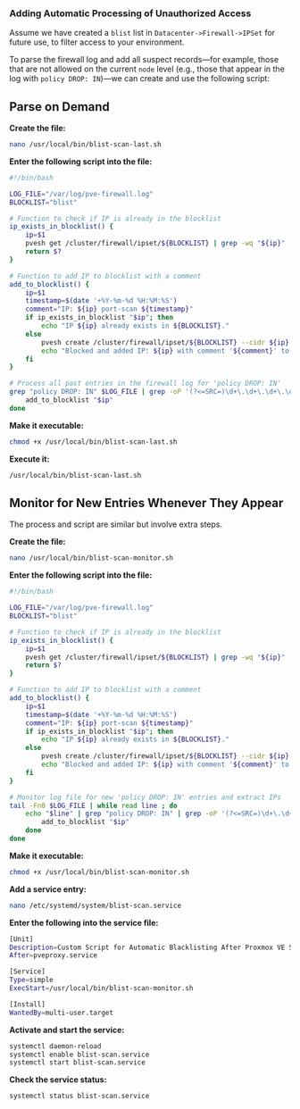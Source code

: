 
### Adding Automatic Processing of Unauthorized Access

Assume we have created a `blist` list in `Datacenter->Firewall->IPSet` for future use, to filter access to your environment.

To parse the firewall log and add all suspect records—for example, those that are not allowed on the current `node` level (e.g., those that appear in the log with `policy DROP: IN`)—we can create and use the following script:

## Parse on Demand

**Create the file:**

```bash
nano /usr/local/bin/blist-scan-last.sh
```

**Enter the following script into the file:**

```bash
#!/bin/bash

LOG_FILE="/var/log/pve-firewall.log"
BLOCKLIST="blist"

# Function to check if IP is already in the blocklist
ip_exists_in_blocklist() {
    ip=$1
    pvesh get /cluster/firewall/ipset/${BLOCKLIST} | grep -wq "${ip}"
    return $?
}

# Function to add IP to blocklist with a comment
add_to_blocklist() {
    ip=$1
    timestamp=$(date '+%Y-%m-%d %H:%M:%S')
    comment="IP: ${ip} port-scan ${timestamp}"
    if ip_exists_in_blocklist "$ip"; then
        echo "IP ${ip} already exists in ${BLOCKLIST}."
    else
        pvesh create /cluster/firewall/ipset/${BLOCKLIST} --cidr ${ip} --comment "${comment}"
        echo "Blocked and added IP: ${ip} with comment '${comment}' to ${BLOCKLIST}."
    fi
}

# Process all past entries in the firewall log for 'policy DROP: IN'
grep "policy DROP: IN" $LOG_FILE | grep -oP '(?<=SRC=)\d+\.\d+\.\d+\.\d+' | sort -u | while read -r ip ; do
    add_to_blocklist "$ip"
done
```

**Make it executable:**

```bash
chmod +x /usr/local/bin/blist-scan-last.sh
```

**Execute it:**

```bash
/usr/local/bin/blist-scan-last.sh
```

## Monitor for New Entries Whenever They Appear

The process and script are similar but involve extra steps.

**Create the file:**

```bash
nano /usr/local/bin/blist-scan-monitor.sh
```

**Enter the following script into the file:**

```bash
#!/bin/bash

LOG_FILE="/var/log/pve-firewall.log"
BLOCKLIST="blist"

# Function to check if IP is already in the blocklist
ip_exists_in_blocklist() {
    ip=$1
    pvesh get /cluster/firewall/ipset/${BLOCKLIST} | grep -wq "${ip}"
    return $?
}

# Function to add IP to blocklist with a comment
add_to_blocklist() {
    ip=$1
    timestamp=$(date '+%Y-%m-%d %H:%M:%S')
    comment="IP: ${ip} port-scan ${timestamp}"
    if ip_exists_in_blocklist "$ip"; then
        echo "IP ${ip} already exists in ${BLOCKLIST}."
    else
        pvesh create /cluster/firewall/ipset/${BLOCKLIST} --cidr ${ip} --comment "${comment}"
        echo "Blocked and added IP: ${ip} with comment '${comment}' to ${BLOCKLIST}."
    fi
}

# Monitor log file for new 'policy DROP: IN' entries and extract IPs
tail -Fn0 $LOG_FILE | while read line ; do
    echo "$line" | grep "policy DROP: IN" | grep -oP '(?<=SRC=)\d+\.\d+\.\d+\.\d+' | while read -r ip ; do
        add_to_blocklist "$ip"
    done
done
```

**Make it executable:**

```bash
chmod +x /usr/local/bin/blist-scan-monitor.sh
```

**Add a service entry:**

```bash
nano /etc/systemd/system/blist-scan.service
```

**Enter the following into the service file:**

```bash
[Unit]
Description=Custom Script for Automatic Blacklisting After Proxmox VE Services
After=pveproxy.service

[Service]
Type=simple
ExecStart=/usr/local/bin/blist-scan-monitor.sh

[Install]
WantedBy=multi-user.target
```

**Activate and start the service:**

```bash
systemctl daemon-reload
systemctl enable blist-scan.service
systemctl start blist-scan.service
```

**Check the service status:**

```bash
systemctl status blist-scan.service
```

